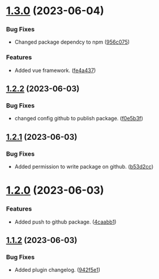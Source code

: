# [1.3.0](https://github.com/goffity/semantic-release/compare/v1.2.2...v1.3.0) (2023-06-04)


### Bug Fixes

* Changed package dependcy to npm ([956c075](https://github.com/goffity/semantic-release/commit/956c075602de5ad1974906160004488eff03c44d))


### Features

* Added vue framework. ([fe4a437](https://github.com/goffity/semantic-release/commit/fe4a4378fe733af6aa7be1f511ca27b77cbdf935))

## [1.2.2](https://github.com/goffity/semantic-release/compare/v1.2.1...v1.2.2) (2023-06-03)


### Bug Fixes

* changed config github to publish package. ([f0e5b3f](https://github.com/goffity/semantic-release/commit/f0e5b3ffac9144f9451c6f93c50b601b6f1058fe))

## [1.2.1](https://github.com/goffity/semantic-release/compare/v1.2.0...v1.2.1) (2023-06-03)


### Bug Fixes

* Added permission to write package on github. ([b53d2cc](https://github.com/goffity/semantic-release/commit/b53d2cc3aff58e925ebaf73695098ad8f388f0f2))

# [1.2.0](https://github.com/goffity/semantic-release/compare/v1.1.2...v1.2.0) (2023-06-03)


### Features

* Added push to github package. ([4caabb1](https://github.com/goffity/semantic-release/commit/4caabb1f0b94dd171e992df24966cfbfefe5509c))

## [1.1.2](https://github.com/goffity/semantic-release/compare/v1.1.1...v1.1.2) (2023-06-03)


### Bug Fixes

* Added plugin changelog. ([942f5e1](https://github.com/goffity/semantic-release/commit/942f5e1aaf833c64a525d9fac1e388ea4b86d9c0))
